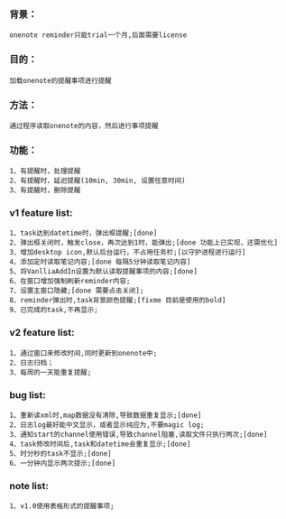 ### 背景：   
	onenote reminder只能trial一个月,后面需要license
### 目的：
	加载onenote的提醒事项进行提醒
### 方法：
	通过程序读取onenote的内容，然后进行事项提醒
### 功能：
	1、有提醒时，处理提醒
	2、有提醒时，延迟提醒(10min, 30min, 设置任意时间)
	3、有提醒时，删除提醒
	
	
### v1 feature list:   
    1、task达到datetime时，弹出框提醒;[done]   
    2、弹出框关闭时，触发close，再次达到1时，能弹出;[done 功能上已实现，还需优化]   
    3、增加desktop icon,默认后台运行，不占用任务栏;[以守护进程进行运行]
    4、添加定时读取笔记内容;[done 每隔5分钟读取笔记内容]
    5、将VanlliaAddIn设置为默认读取提醒事项的内容;[done]   
    6、在窗口增加强制刷新reminder内容;   
    7、设置主窗口隐藏;[done 需要点击关闭];   
    8、reminder弹出时,task背景颜色提醒;[fixme 目前是使用的bold]   
    9、已完成的task,不再显示;   


### v2 feature list:
    1、通过窗口来修改时间,同时更新到onenote中;   
    2、日志归档；   
    3、每周的一天能重复提醒;   

### bug list:
    1、重新读xml时,map数据没有清除,导致数据重复显示;[done]   
    2、日志log最好能中文显示，或者显示纯应为,不要magic log;   
    3、通知start的channel使用错误,导致channel阻塞,读取文件只执行两次;[done]   
    4、task修改时间后,task和datetime会重复显示;[done]   
    5、时分秒的task不显示;[done]   
    6、一分钟内显示两次提示;[done]   

### note list:
    1、v1.0使用表格形式的提醒事项;